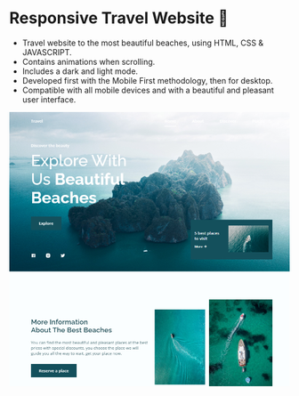 # Responsive Travel Website 🌊

- Travel website to the most beautiful beaches, using HTML, CSS & JAVASCRIPT.
- Contains animations when scrolling.
- Includes a dark and light mode.
- Developed first with the Mobile First methodology, then for desktop.
- Compatible with all mobile devices and with a beautiful and pleasant user interface.

![travel-website](/preview.png)
